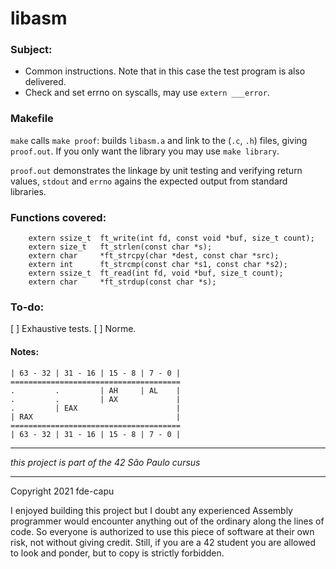 # libasm

### Subject:

- Common instructions. Note that in this case the test program is also delivered. 
- Check and set errno on  syscalls, may use `extern ___error`.

### Makefile

`make` calls `make proof`: builds `libasm.a` and link to the (`.c`, `.h`) files, giving `proof.out`. If you only want the library you may use `make library`.

`proof.out` demonstrates the linkage by unit testing and verifying return values, `stdout` and `errno` agains the expected output from standard libraries.

### Functions covered:

```
	extern ssize_t	ft_write(int fd, const void *buf, size_t count);
	extern size_t	ft_strlen(const char *s);
	extern char		*ft_strcpy(char *dest, const char *src);
	extern int		ft_strcmp(const char *s1, const char *s2);
	extern ssize_t	ft_read(int fd, void *buf, size_t count);
	extern char		*ft_strdup(const char *s);
```

### To-do:

[ ] Exhaustive tests.
[ ] Norme.

#### Notes:

	| 63 - 32 | 31 - 16 | 15 - 8 | 7 - 0 |
	======================================
	.         .         | AH     | AL    |
	.         .         | AX             |
	.         | EAX                      |
	| RAX                                |
	======================================
	| 63 - 32 | 31 - 16 | 15 - 8 | 7 - 0 |

---

*this project is part of the 42 São Paulo cursus*

---

Copyright 2021 fde-capu

I enjoyed building this project but I doubt any experienced Assembly programmer would encounter anything out of the ordinary along the lines of code. So everyone is authorized to use this piece of software at their own risk, not without giving credit. Still, if you are a 42 student you are allowed to look and ponder, but to copy is strictly forbidden.

